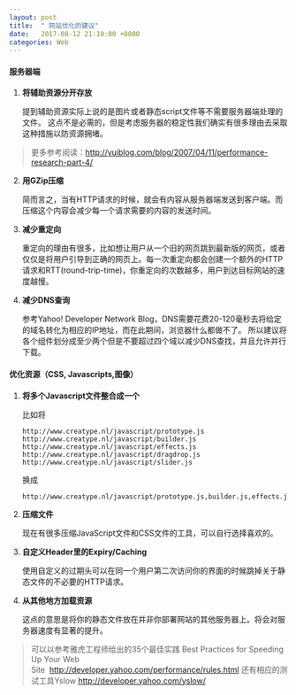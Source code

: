 ```yaml
---
layout: post
title:  " 网站优化的建议"
date:   2017-08-12 21:10:00 +0800
categories: Web
---
```

#### 服务器端
1. **将辅助资源分开存放**

    提到辅助资源实际上说的是图片或者静态script文件等不需要服务器端处理的文件。
    这点不是必需的，但是考虑服务器的稳定性我们确实有很多理由去采取这种措施以防资源拥堵。  
>更多参考阅读：http://yuiblog.com/blog/2007/04/11/performance-research-part-4/  

2. **用GZip压缩**  

    简而言之，当有HTTP请求的时候，就会有内容从服务器端发送到客户端。而压缩这个内容会减少每一个请求需要的内容的发送时间。 

3. **减少重定向**   

    重定向的理由有很多，比如想让用户从一个旧的网页跳到最新版的网页，或者仅仅是将用户引导到正确的网页上。每一次重定向都会创建一个额外的HTTP请求和RTT(round-trip-time)，你重定向的次数越多，用户到达目标网站的速度越慢。

4. **减少DNS查询**
    
    参考Yahoo! Developer Network Blog，DNS需要花费20-120毫秒去将给定的域名转化为相应的IP地址，而在此期间，浏览器什么都做不了。
	所以建议将各个组件划分成至少两个但是不要超过四个域以减少DNS查找，并且允许并行下载。
	

#### 优化资源（CSS, Javascripts,图像）
1. **将多个Javascript文件整合成一个**

    比如将
    ```
    http://www.creatype.nl/javascript/prototype.js
    http://www.creatype.nl/javascript/builder.js
    http://www.creatype.nl/javascript/effects.js
    http://www.creatype.nl/javascript/dragdrop.js
    http://www.creatype.nl/javascript/slider.js  
    ```
    换成
    ```
    http://www.creatype.nl/javascript/prototype.js,builder.js,effects.js,dragdrop.js,slider.js
    ```  
    
2. **压缩文件**

    现在有很多压缩JavaScript文件和CSS文件的工具，可以自行选择喜欢的。

3. **自定义Header里的Expiry/Caching**

    使用自定义的过期头可以在同一个用户第二次访问你的界面的时候跳掉关于静态文件的不必要的HTTP请求。

4. **从其他地方加载资源**

    这点的意思是将你的静态文件放在并非你部署网站的其他服务器上。将会对服务器速度有显著的提升。

>可以以参考雅虎工程师给出的35个最佳实践
Best Practices for Speeding Up Your Web Site  http://developer.yahoo.com/performance/rules.html
还有相应的测试工具Yslow http://developer.yahoo.com/yslow/